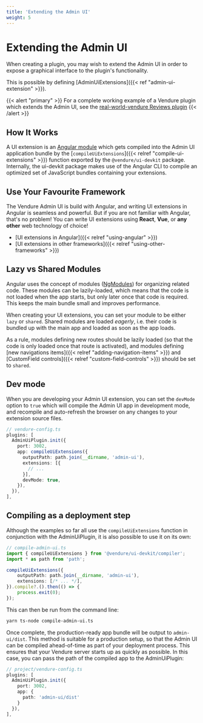 ```yaml
---
title: 'Extending the Admin UI'
weight: 5
---
```


# Extending the Admin UI

When creating a plugin, you may wish to extend the Admin UI in order to expose a graphical interface to the plugin's functionality.

This is possible by defining [AdminUiExtensions]({{< ref "admin-ui-extension" >}}). 

{{< alert "primary" >}}
For a complete working example of a Vendure plugin which extends the Admin UI, see the [real-world-vendure Reviews plugin](https://github.com/vendure-ecommerce/real-world-vendure/tree/master/src/plugins/reviews)
{{< /alert >}}

## How It Works

A UI extension is an [Angular module](https://angular.io/guide/ngmodules) which gets compiled into the Admin UI application bundle by the [`compileUiExtensions`]({{< relref "compile-ui-extensions" >}}) function exported by the `@vendure/ui-devkit` package. Internally, the ui-devkit package makes use of the Angular CLI to compile an optimized set of JavaScript bundles containing your extensions. 

## Use Your Favourite Framework

The Vendure Admin UI is build with Angular, and writing UI extensions in Angular is seamless and powerful. But if you are not familiar with Angular, that's no problem! You can write UI extensions using **React**, **Vue**, or **any other** web technology of choice!

* [UI extensions in Angular]({{< relref "using-angular" >}})
* [UI extensions in other frameworks]({{< relref "using-other-frameworks" >}})

## Lazy vs Shared Modules

Angular uses the concept of modules ([NgModules](https://angular.io/guide/ngmodules)) for organizing related code. These modules can be lazily-loaded, which means that the code is not loaded when the app starts, but only later once that code is required. This keeps the main bundle small and improves performance.

When creating your UI extensions, you can set your module to be either `lazy` or `shared`. Shared modules are loaded _eagerly_, i.e. their code is bundled up with the main app and loaded as soon as the app loads. 

As a rule, modules defining new routes should be lazily loaded (so that the code is only loaded once that route is activated), and modules defining [new navigations items]({{< relref "adding-navigation-items" >}}) and [CustomField controls]({{< relref "custom-field-controls" >}}) should be set to `shared`.

## Dev mode

When you are developing your Admin UI extension, you can set the `devMode` option to `true` which will compile the Admin UI app in development mode, and recompile and auto-refresh the browser on any changes to your extension source files.

```TypeScript
// vendure-config.ts
plugins: [
  AdminUiPlugin.init({
    port: 3002,
    app: compileUiExtensions({
      outputPath: path.join(__dirname, 'admin-ui'),
      extensions: [{
        // ...
      }],
      devMode: true,
    }),
  }),
],
```

## Compiling as a deployment step

Although the examples so far all use the `compileUiExtensions` function in conjunction with the AdminUiPlugin, it is also possible to use it on its own:

```TypeScript
// compile-admin-ui.ts
import { compileUiExtensions } from '@vendure/ui-devkit/compiler';
import * as path from 'path';

compileUiExtensions({
    outputPath: path.join(__dirname, 'admin-ui'),
    extensions: [/* ... */],
}).compile?.().then(() => {
    process.exit(0);
});

```

This can then be run from the command line:

```bash
yarn ts-node compile-admin-ui.ts
```

Once complete, the production-ready app bundle will be output to `admin-ui/dist`. This method is suitable for a production setup, so that the Admin UI can be compiled ahead-of-time as part of your deployment process. This ensures that your Vendure server starts up as quickly as possible. In this case, you can pass the path of the compiled app to the AdminUiPlugin:

```TypeScript
// project/vendure-config.ts
plugins: [
  AdminUiPlugin.init({
    port: 3002,
    app: {
      path: 'admin-ui/dist'
    }
  }),
],
```
